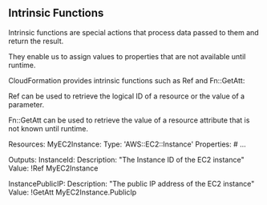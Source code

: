 ## Intrinsic Functions

Intrinsic functions are special actions that process data passed to them and return the result.   

They enable us to assign values to properties that are not available until runtime.   

CloudFormation provides intrinsic functions such as Ref and Fn::GetAtt:  

Ref can be used to retrieve the logical ID of a resource or the value of a parameter.    

Fn::GetAtt can be used to retrieve the value of a resource attribute that is not known until runtime.   

Resources:
  MyEC2Instance:
    Type: 'AWS::EC2::Instance'
    Properties:
      # ...

Outputs:
  InstanceId:
    Description: "The Instance ID of the EC2 instance"
    Value: !Ref MyEC2Instance

  InstancePublicIP:
    Description: "The public IP address of the EC2 instance"
    Value: !GetAtt MyEC2Instance.PublicIp




